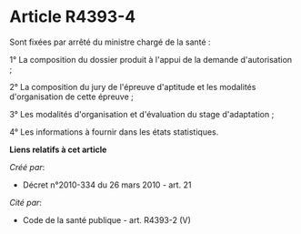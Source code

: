 # Article R4393-4

Sont fixées par arrêté du ministre chargé de la santé : 

1° La composition du dossier produit à l'appui de la demande d'autorisation ; 

2° La composition du jury de l'épreuve d'aptitude et les modalités d'organisation de cette épreuve ; 

3° Les modalités d'organisation et d'évaluation du stage d'adaptation ; 

4° Les informations à fournir dans les états statistiques.

**Liens relatifs à cet article**

_Créé par_:

  - Décret n°2010-334 du 26 mars 2010 - art. 21

_Cité par_:

  - Code de la santé publique - art. R4393-2 (V)
